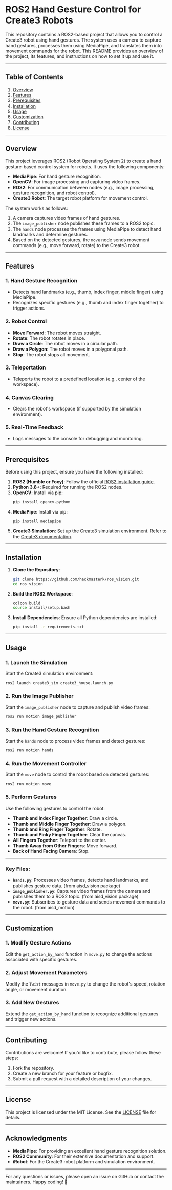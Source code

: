 # ROS2 Hand Gesture Control for Create3 Robots

This repository contains a ROS2-based project that allows you to control a Create3 robot using hand gestures. The system uses a camera to capture hand gestures, processes them using MediaPipe, and translates them into movement commands for the robot. This README provides an overview of the project, its features, and instructions on how to set it up and use it.

---

## Table of Contents
1. [Overview](#overview)
2. [Features](#features)
3. [Prerequisites](#prerequisites)
4. [Installation](#installation)
5. [Usage](#usage)
6. [Customization](#customization)
7. [Contributing](#contributing)
8. [License](#license)

---

## Overview

This project leverages ROS2 (Robot Operating System 2) to create a hand gesture-based control system for robots. It uses the following components:
- **MediaPipe**: For hand gesture recognition.
- **OpenCV**: For image processing and capturing video frames.
- **ROS2**: For communication between nodes (e.g., image processing, gesture recognition, and robot control).
- **Create3 Robot**: The target robot platform for movement control.

The system works as follows:
1. A camera captures video frames of hand gestures.
2. The `image_publisher` node publishes these frames to a ROS2 topic.
3. The `hands` node processes the frames using MediaPipe to detect hand landmarks and determine gestures.
4. Based on the detected gestures, the `move` node sends movement commands (e.g., move forward, rotate) to the Create3 robot.

---

## Features

### 1. **Hand Gesture Recognition**
   - Detects hand landmarks (e.g., thumb, index finger, middle finger) using MediaPipe.
   - Recognizes specific gestures (e.g., thumb and index finger together) to trigger actions.

### 2. **Robot Control**
   - **Move Forward**: The robot moves straight.
   - **Rotate**: The robot rotates in place.
   - **Draw a Circle**: The robot moves in a circular path.
   - **Draw a Polygon**: The robot moves in a polygonal path.
   - **Stop**: The robot stops all movement.

### 3. **Teleportation**
   - Teleports the robot to a predefined location (e.g., center of the workspace).

### 4. **Canvas Clearing**
   - Clears the robot's workspace (if supported by the simulation environment).

### 5. **Real-Time Feedback**
   - Logs messages to the console for debugging and monitoring.

---

## Prerequisites

Before using this project, ensure you have the following installed:

1. **ROS2 (Humble or Foxy)**: Follow the official [ROS2 installation guide](https://docs.ros.org/en/humble/Installation.html).
2. **Python 3.8+**: Required for running the ROS2 nodes.
3. **OpenCV**: Install via pip:
   ```bash
   pip install opencv-python
   ```
4. **MediaPipe**: Install via pip:
   ```bash
   pip install mediapipe
   ```
5. **Create3 Simulation**: Set up the Create3 simulation environment. Refer to the [Create3 documentation](https://github.com/iRobotEducation/create3_sim).

---

## Installation

1. **Clone the Repository**:
   ```bash
   git clone https://github.com/hackmasterk/ros_vision.git
   cd ros_vision
   ```

2. **Build the ROS2 Workspace**:
   ```bash
   colcon build
   source install/setup.bash
   ```

3. **Install Dependencies**:
   Ensure all Python dependencies are installed:
   ```bash
   pip install -r requirements.txt
   ```

---

## Usage

### 1. **Launch the Simulation**
   Start the Create3 simulation environment:
   ```bash
   ros2 launch create3_sim create3_house.launch.py
   ```

### 2. **Run the Image Publisher**
   Start the `image_publisher` node to capture and publish video frames:
   ```bash
   ros2 run motion image_publisher
   ```

### 3. **Run the Hand Gesture Recognition**
   Start the `hands` node to process video frames and detect gestures:
   ```bash
   ros2 run motion hands
   ```

### 4. **Run the Movement Controller**
   Start the `move` node to control the robot based on detected gestures:
   ```bash
   ros2 run motion move
   ```

### 5. **Perform Gestures**
   Use the following gestures to control the robot:
   - **Thumb and Index Finger Together**: Draw a circle.
   - **Thumb and Middle Finger Together**: Draw a polygon.
   - **Thumb and Ring Finger Together**: Rotate.
   - **Thumb and Pinky Finger Together**: Clear the canvas.
   - **All Fingers Together**: Teleport to the center.
   - **Thumb Away from Other Fingers**: Move forward.
   - **Back of Hand Facing Camera**: Stop.

---


### Key Files:
- **`hands.py`**: Processes video frames, detects hand landmarks, and publishes gesture data. (from aisd_vision package)
- **`image_publisher.py`**: Captures video frames from the camera and publishes them to a ROS2 topic. (from aisd_vision package)
- **`move.py`**: Subscribes to gesture data and sends movement commands to the robot. (from aisd_motion)

---

## Customization

### 1. **Modify Gesture Actions**
   Edit the `get_action_by_hand` function in `move.py` to change the actions associated with specific gestures.

### 2. **Adjust Movement Parameters**
   Modify the `Twist` messages in `move.py` to change the robot's speed, rotation angle, or movement duration.

### 3. **Add New Gestures**
   Extend the `get_action_by_hand` function to recognize additional gestures and trigger new actions.

---

## Contributing

Contributions are welcome! If you'd like to contribute, please follow these steps:
1. Fork the repository.
2. Create a new branch for your feature or bugfix.
3. Submit a pull request with a detailed description of your changes.

---

## License

This project is licensed under the MIT License. See the [LICENSE](LICENSE) file for details.

---

## Acknowledgments
- **MediaPipe**: For providing an excellent hand gesture recognition solution.
- **ROS2 Community**: For their extensive documentation and support.
- **iRobot**: For the Create3 robot platform and simulation environment.

---

For any questions or issues, please open an issue on GitHub or contact the maintainers. Happy coding! 🚀
